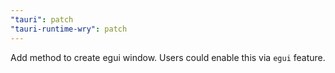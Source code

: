 ```yaml
---
"tauri": patch
"tauri-runtime-wry": patch
---
```


Add method to create egui window. Users could enable this via `egui` feature.
